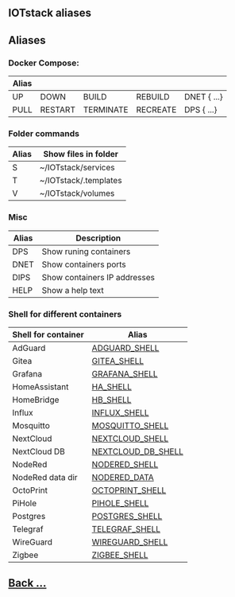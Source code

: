 ## IOTstack aliases

## Aliases

### Docker Compose:

| Alias      |            |            |            |                           |
| ---------- | ---------- | ---------- | ---------- | ------------------------- | 
| UP         | DOWN       | BUILD      | REBUILD    | DNET    {<container> ...} |
| PULL       | RESTART    | TERMINATE  | RECREATE   | DPS    {<container> ...}  |

### Folder commands

| Alias | Show files in folder  |
| ----- | --------------------- |
| S     | ~/IOTstack/services   |
| T     | ~/IOTstack/.templates |
| V     | ~/IOTstack/volumes    |

### Misc

| Alias | Description                  |
|-------|----------------------------- |
| DPS   | Show runing containers       |
| DNET  | Show containers ports        |
| DIPS  | Show containers IP addresses |
| HELP  | Show a help text             |

### Shell for different containers

| Shell for container |  Alias                             |
| ------------------- | ---------------------------------- |
| AdGuard             | [ADGUARD_SHELL](_SHELL.md)         |
| Gitea               | [GITEA_SHELL](_SHELL.md)           |
| Grafana             | [GRAFANA_SHELL](_SHELL.md)         |
| HomeAssistant       | [HA_SHELL](_SHELL.md)              |
| HomeBridge          | [HB_SHELL](_SHELL.md)              |
| Influx              | [INFLUX_SHELL](INFLUX_SHELL.md)    |
| Mosquitto           | [MOSQUITTO_SHELL](_SHELL.md)       |
| NextCloud           | [NEXTCLOUD_SHELL](_SHELL.md)       |
| NextCloud DB        | [NEXTCLOUD_DB_SHELL](_SHELL.md)    |
| NodeRed             | [NODERED_SHELL](_SHELL.md)         |
| NodeRed data dir    | [NODERED_DATA](NODERED_DATA.md)    |
| OctoPrint           | [OCTOPRINT_SHELL](_SHELL.md)       |
| PiHole              | [PIHOLE_SHELL](_SHELL.md)          |
| Postgres            | [POSTGRES_SHELL](_SHELL.md)        |
| Telegraf            | [TELEGRAF_SHELL](_SHELL.md)        |
| WireGuard           | [WIREGUARD_SHELL](_SHELL.md)       |
| Zigbee              | [ZIGBEE_SHELL](_SHELL.md)          |

## [Back ...](/README.md)
